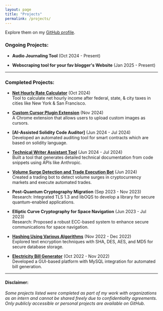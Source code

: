```yaml
---
layout: page
title: "Projects"
permalink: /projects/
---
```


Explore them on my [GitHub profile](https://github.com/dheerajmaske7).

### Ongoing Projects:
- **Audio Journaling Tool** (Oct 2024 - Present)  

- **Webscraping tool for your fav blogger's Website** (Jan 2025 - Present) 

---
### Completed Projects:


- **[Net Hourly Rate Calculator](https://net-hourly-rate-after-taxes-in-nyc-and-sf-w6eet8huyttfjoz7mwb2.streamlit.app/)** (Oct 2024)  
  Tool to calculate net hourly income after federal, state, & city taxes in cities like New York & San Francisco.

- **[Custom Cursor Plugin Extension](https://github.com/dheerajmaske7/plugin_cursor)** (Nov 2024)  
  A Chrome extension that allows users to upload custom images as cursors.

- **[AI-Assisted Solidity Code Auditor]** (Jun 2024 - Jul 2024)  
  Developed an automated auditing tool for smart contracts which are based on solidity language.

- **[Technical Writer Assistant Tool](https://github.com/dheerajmaske7/Technical-writer-assistant)** (Jun 2024 - Jul 2024)  
  Built a tool that generates detailed technical documentation from code snippets using APIs like Anthropic.

- **[Volume Surge Detection and Trade Execution Bot](https://github.com/dheerajmaske7/MEV-BOT/blob/main/main.py)** (Jun 2024)  
  Created a trading bot to detect volume surges in cryptocurrency markets and execute automated trades.

- **Post-Quantum Cryptography Migration** (Sep 2023 - Nov 2023)  
  Research: Integrated TLS 1.3 and libOQS to develop a library for secure quantum-enabled applications.

- **Elliptic Curve Cryptography for Space Navigation** (Jun 2023 - Jul 2023)  
  Research: Proposed a robust ECC-based system to enhance secure communications for space navigation.


- **[Hashing Using Various Algorithms](https://drive.google.com/file/d/1FGKzbYlpdE5gZDUjjf3FsK_B-l_Sdbr7/view)** (Nov 2022 - Dec 2022)  
  Explored text encryption techniques with SHA, DES, AES, and MD5 for secure database storage.

- **[Electricity Bill Generator](https://drive.google.com/file/d/1T97PWzJObr0eRDnG6SxZ5B34iPIfHYJk/view)** (Oct 2022 - Nov 2022)  
  Developed a GUI-based platform with MySQL integration for automated bill generation.

---

#### Disclaimer:
 *Some projects listed were completed as part of my work with organizations as an intern and cannot be shared freely due to confidentiality agreements. Only publicly accessible or personal projects are available on GitHub.*
